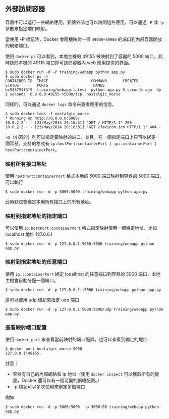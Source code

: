 ## 外部訪問容器
容器中可以運行一些網絡應用，要讓外部也可以訪問這些應用，可以通過 `-P` 或 `-p` 參數來指定端口映射。

當使用 -P 標記時，Docker 會隨機映射一個 `49000~49900` 的端口到內部容器開放的網絡端口。

使用 `docker ps` 可以看到，本地主機的 49155 被映射到了容器的 5000 端口。此時訪問本機的 49115 端口即可訪問容器內 web 應用提供的界面。
```
$ sudo docker run -d -P training/webapp python app.py
$ sudo docker ps -l
CONTAINER ID  IMAGE                   COMMAND       CREATED        STATUS        PORTS                    NAMES
bc533791f3f5  training/webapp:latest  python app.py 5 seconds ago  Up 2 seconds  0.0.0.0:49155->5000/tcp  nostalgic_morse
```
同樣的，可以通過 `docker logs` 命令來查看應用的信息。
```
$ sudo docker logs -f nostalgic_morse
* Running on http://0.0.0.0:5000/
10.0.2.2 - - [23/May/2014 20:16:31] "GET / HTTP/1.1" 200 -
10.0.2.2 - - [23/May/2014 20:16:31] "GET /favicon.ico HTTP/1.1" 404 -
```

-p（小寫的）則可以指定要映射的端口，並且，在一個指定端口上只可以綁定一個容器。支持的格式有 `ip:hostPort:containerPort | ip::containerPort | hostPort:containerPort`。

### 映射所有接口地址
使用 `hostPort:containerPort` 格式本地的 5000 端口映射到容器的 5000 端口，可以執行
```
$ sudo docker run -d -p 5000:5000 training/webapp python app.py
```
此時默認會綁定本地所有接口上的所有地址。

### 映射到指定地址的指定端口
可以使用 `ip:hostPort:containerPort` 格式指定映射使用一個特定地址，比如 localhost 地址 127.0.0.1
```
$ sudo docker run -d -p 127.0.0.1:5000:5000 training/webapp python app.py
```
### 映射到指定地址的任意端口
使用 `ip::containerPort` 綁定 localhost 的任意端口到容器的 5000 端口，本地主機會自動分配一個端口。
```
$ sudo docker run -d -p 127.0.0.1::5000 training/webapp python app.py
```
還可以使用 udp 標記來指定 udp 端口
```
$ sudo docker run -d -p 127.0.0.1:5000:5000/udp training/webapp python app.py
```
### 查看映射端口配置
使用 `docker port` 來查看當前映射的端口配置，也可以查看到綁定的地址
```
$ docker port nostalgic_morse 5000
127.0.0.1:49155.
```
註意：
* 容器有自己的內部網絡和 ip 地址（使用 `docker inspect` 可以獲取所有的變量，Docker 還可以有一個可變的網絡配置。）
* -p 標記可以多次使用來綁定多個端口

例如
```
$ sudo docker run -d -p 5000:5000  -p 3000:80 training/webapp python app.py
```
